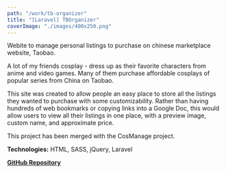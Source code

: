 ```yaml
---
path: "/work/tb-organizer"
title: "[Laravel] TBOrganizer"
coverImage: "./images/400x250.png"
---
```

Webite to manage personal listings to purchase on chinese marketplace website, Taobao.

A lot of my friends cosplay - dress up as their favorite characters from anime and video games. Many of them purchase affordable cosplays of popular series from China on Taobao.

This site was created to allow people an easy place to store all the listings they wanted to purchase with some customizability. Rather than having hundreds of web bookmarks or copying links into a Google Doc, this would allow users to view all their listings in one place, with a preview image, custom name, and approximate price.

This project has been merged with the CosManage project.

**Technologies:** HTML, SASS, jQuery, Laravel

[**GitHub Repository**](https://github.com/L-Dragon5/tb-organizer)
